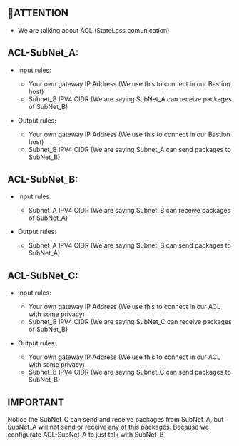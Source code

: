 ## 🚀ATTENTION
- We are talking about ACL (StateLess comunication)



## ACL-SubNet_A:

- Input rules:
    
    - Your own gateway IP Address (We use this to connect in our Bastion host)
    - Subnet_B IPV4 CIDR (We are saying SubNet_A can receive packages of SubNet_B)
    
- Output rules:
    
    - Your own gateway IP Address (We use this to connect in our Bastion host)
    - Subnet_B IPV4 CIDR (We are saying Subnet_A can send packages to SubNet_B)
    



## ACL-SubNet_B:

- Input rules:
    
    - Subnet_A IPV4 CIDR (We are saying Subnet_B can receive packages of SubNet_A)
    
- Output rules:
    
    - Subnet_A IPV4 CIDR (We are saying Subnet_B can send packages to SubNet_A)


## ACL-SubNet_C:

- Input rules:
    
    - Your own gateway IP Address (We use this to connect in our ACL with some privacy)
    - Subnet_B IPV4 CIDR (We are saying SubNet_C can receive packages of SubNet_B)
    
- Output rules:
    
    - Your own gateway IP Address (We use this to connect in our ACL with some privacy)
    - Subnet_B IPV4 CIDR (We are saying Subnet_C can send packages to SubNet_B)
    
    
## IMPORTANT

Notice the SubNet_C can send and receive packages from SubNet_A, but SubNet_A will not send or receive any of this packages. Because we configurate ACL-SubNet_A to just talk with SubNet_B
